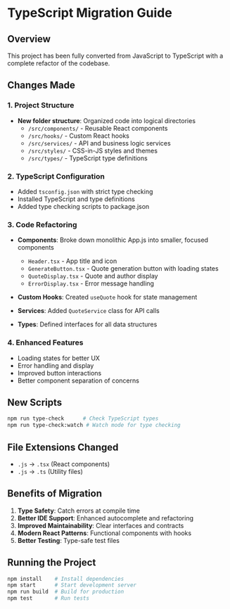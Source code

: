 # TypeScript Migration Guide

## Overview
This project has been fully converted from JavaScript to TypeScript with a complete refactor of the codebase.

## Changes Made

### 1. Project Structure
- **New folder structure**: Organized code into logical directories
  - `/src/components/` - Reusable React components
  - `/src/hooks/` - Custom React hooks
  - `/src/services/` - API and business logic services
  - `/src/styles/` - CSS-in-JS styles and themes
  - `/src/types/` - TypeScript type definitions

### 2. TypeScript Configuration
- Added `tsconfig.json` with strict type checking
- Installed TypeScript and type definitions
- Added type checking scripts to package.json

### 3. Code Refactoring
- **Components**: Broke down monolithic App.js into smaller, focused components
  - `Header.tsx` - App title and icon
  - `GenerateButton.tsx` - Quote generation button with loading states
  - `QuoteDisplay.tsx` - Quote and author display
  - `ErrorDisplay.tsx` - Error message handling

- **Custom Hooks**: Created `useQuote` hook for state management
- **Services**: Added `QuoteService` class for API calls
- **Types**: Defined interfaces for all data structures

### 4. Enhanced Features
- Loading states for better UX
- Error handling and display
- Improved button interactions
- Better component separation of concerns

## New Scripts
```bash
npm run type-check      # Check TypeScript types
npm run type-check:watch # Watch mode for type checking
```

## File Extensions Changed
- `.js` → `.tsx` (React components)
- `.js` → `.ts` (Utility files)

## Benefits of Migration
1. **Type Safety**: Catch errors at compile time
2. **Better IDE Support**: Enhanced autocomplete and refactoring
3. **Improved Maintainability**: Clear interfaces and contracts
4. **Modern React Patterns**: Functional components with hooks
5. **Better Testing**: Type-safe test files

## Running the Project
```bash
npm install    # Install dependencies
npm start      # Start development server
npm run build  # Build for production
npm test       # Run tests
```

